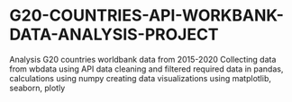 # G20-COUNTRIES-API-WORKBANK-DATA-ANALYSIS-PROJECT
Analysis G20 countries worldbank data from 2015-2020
  Collecting data from wbdata using API
  data cleaning and filtered required data in pandas, calculations using numpy
  creating data visualizations using matplotlib, seaborn, plotly
  
